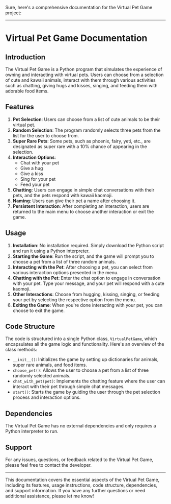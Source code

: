 Sure, here's a comprehensive documentation for the Virtual Pet Game project:

---

# Virtual Pet Game Documentation

## Introduction
The Virtual Pet Game is a Python program that simulates the experience of owning and interacting with virtual pets. Users can choose from a selection of cute and kawaii animals, interact with them through various activities such as chatting, giving hugs and kisses, singing, and feeding them with adorable food items.

## Features
1. **Pet Selection**: Users can choose from a list of cute animals to be their virtual pet.
2. **Random Selection**: The program randomly selects three pets from the list for the user to choose from.
3. **Super Rare Pets**: Some pets, such as phoenix, fairy, yeti, etc., are designated as super rare with a 10% chance of appearing in the selection.
4. **Interaction Options**:
   - Chat with your pet
   - Give a hug
   - Give a kiss
   - Sing for your pet
   - Feed your pet
5. **Chatting**: Users can engage in simple chat conversations with their pets, and the pets respond with kawaii kaomoji.
6. **Naming**: Users can give their pet a name after choosing it.
7. **Persistent Interaction**: After completing an interaction, users are returned to the main menu to choose another interaction or exit the game.

## Usage
1. **Installation**: No installation required. Simply download the Python script and run it using a Python interpreter.
2. **Starting the Game**: Run the script, and the game will prompt you to choose a pet from a list of three random animals.
3. **Interacting with the Pet**: After choosing a pet, you can select from various interaction options presented in the menu.
4. **Chatting with the Pet**: Enter the chat option to engage in conversation with your pet. Type your message, and your pet will respond with a cute kaomoji.
5. **Other Interactions**: Choose from hugging, kissing, singing, or feeding your pet by selecting the respective option from the menu.
6. **Exiting the Game**: When you're done interacting with your pet, you can choose to exit the game.

## Code Structure
The code is structured into a single Python class, `VirtualPetGame`, which encapsulates all the game logic and functionality. Here's an overview of the class methods:

- `__init__()`: Initializes the game by setting up dictionaries for animals, super rare animals, and food items.
- `choose_pet()`: Allows the user to choose a pet from a list of three randomly selected animals.
- `chat_with_pet(pet)`: Implements the chatting feature where the user can interact with their pet through simple chat messages.
- `start()`: Starts the game by guiding the user through the pet selection process and interaction options.

## Dependencies
The Virtual Pet Game has no external dependencies and only requires a Python interpreter to run.

## Support
For any issues, questions, or feedback related to the Virtual Pet Game, please feel free to contact the developer.

---

This documentation covers the essential aspects of the Virtual Pet Game, including its features, usage instructions, code structure, dependencies, and support information. If you have any further questions or need additional assistance, please let me know!

